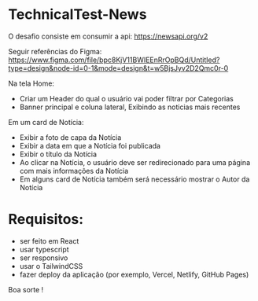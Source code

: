 # TechnicalTest-News

O desafio consiste em consumir a api: https://newsapi.org/v2

Seguir referências do Figma: https://www.figma.com/file/bpc8KjV11BWIEEnRrOpBQd/Untitled?type=design&node-id=0-1&mode=design&t=w5BjsJyv2D2Qmc0r-0

Na tela Home:

- Criar um Header do qual o usuário vai poder filtrar por Categorias
- Banner principal e coluna lateral, Exibindo as noticias mais recentes

Em um card de Notícia:

- Exibir a foto de capa da Notícia
- Exibir a data em que a Notícia foi publicada
- Exibir o título da Notícia
- Ao clicar na Notícia, o usuário deve ser redirecionado para uma página com mais informações da Notícia
- Em alguns card de Notícia também será necessário mostrar o Autor da Notícia

# Requisitos:

- ser feito em React
- usar typescript
- ser responsivo
- usar o TailwindCSS
- fazer deploy da aplicação (por exemplo, Vercel, Netlify, GitHub Pages)

Boa sorte !
